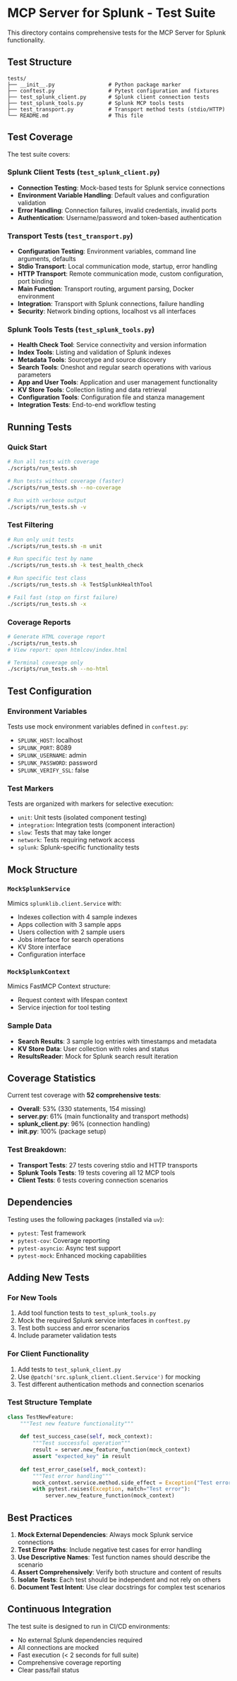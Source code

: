 # MCP Server for Splunk - Test Suite

This directory contains comprehensive tests for the MCP Server for Splunk functionality.

## Test Structure

```
tests/
├── __init__.py                 # Python package marker
├── conftest.py                 # Pytest configuration and fixtures
├── test_splunk_client.py       # Splunk client connection tests
├── test_splunk_tools.py        # Splunk MCP tools tests
├── test_transport.py           # Transport method tests (stdio/HTTP)
└── README.md                   # This file
```

## Test Coverage

The test suite covers:

### Splunk Client Tests (`test_splunk_client.py`)
- **Connection Testing**: Mock-based tests for Splunk service connections
- **Environment Variable Handling**: Default values and configuration validation
- **Error Handling**: Connection failures, invalid credentials, invalid ports
- **Authentication**: Username/password and token-based authentication

### Transport Tests (`test_transport.py`)
- **Configuration Testing**: Environment variables, command line arguments, defaults
- **Stdio Transport**: Local communication mode, startup, error handling
- **HTTP Transport**: Remote communication mode, custom configuration, port binding
- **Main Function**: Transport routing, argument parsing, Docker environment
- **Integration**: Transport with Splunk connections, failure handling
- **Security**: Network binding options, localhost vs all interfaces

### Splunk Tools Tests (`test_splunk_tools.py`)
- **Health Check Tool**: Service connectivity and version information
- **Index Tools**: Listing and validation of Splunk indexes
- **Metadata Tools**: Sourcetype and source discovery
- **Search Tools**: Oneshot and regular search operations with various parameters
- **App and User Tools**: Application and user management functionality
- **KV Store Tools**: Collection listing and data retrieval
- **Configuration Tools**: Configuration file and stanza management
- **Integration Tests**: End-to-end workflow testing

## Running Tests

### Quick Start
```bash
# Run all tests with coverage
./scripts/run_tests.sh

# Run tests without coverage (faster)
./scripts/run_tests.sh --no-coverage

# Run with verbose output
./scripts/run_tests.sh -v
```

### Test Filtering
```bash
# Run only unit tests
./scripts/run_tests.sh -m unit

# Run specific test by name
./scripts/run_tests.sh -k test_health_check

# Run specific test class
./scripts/run_tests.sh -k TestSplunkHealthTool

# Fail fast (stop on first failure)
./scripts/run_tests.sh -x
```

### Coverage Reports
```bash
# Generate HTML coverage report
./scripts/run_tests.sh
# View report: open htmlcov/index.html

# Terminal coverage only
./scripts/run_tests.sh --no-html
```

## Test Configuration

### Environment Variables
Tests use mock environment variables defined in `conftest.py`:
- `SPLUNK_HOST`: localhost
- `SPLUNK_PORT`: 8089
- `SPLUNK_USERNAME`: admin
- `SPLUNK_PASSWORD`: password
- `SPLUNK_VERIFY_SSL`: false

### Test Markers
Tests are organized with markers for selective execution:
- `unit`: Unit tests (isolated component testing)
- `integration`: Integration tests (component interaction)
- `slow`: Tests that may take longer
- `network`: Tests requiring network access
- `splunk`: Splunk-specific functionality tests

## Mock Structure

### `MockSplunkService`
Mimics `splunklib.client.Service` with:
- Indexes collection with 4 sample indexes
- Apps collection with 3 sample apps
- Users collection with 2 sample users
- Jobs interface for search operations
- KV Store interface
- Configuration interface

### `MockSplunkContext`
Mimics FastMCP Context structure:
- Request context with lifespan context
- Service injection for tool testing

### Sample Data
- **Search Results**: 3 sample log entries with timestamps and metadata
- **KV Store Data**: User collection with roles and status
- **ResultsReader**: Mock for Splunk search result iteration

## Coverage Statistics

Current test coverage with **52 comprehensive tests**:
- **Overall**: 53% (330 statements, 154 missing)
- **server.py**: 61% (main functionality and transport methods)
- **splunk_client.py**: 96% (connection handling)
- **__init__.py**: 100% (package setup)

### Test Breakdown:
- **Transport Tests**: 27 tests covering stdio and HTTP transports
- **Splunk Tools Tests**: 19 tests covering all 12 MCP tools
- **Client Tests**: 6 tests covering connection scenarios

## Dependencies

Testing uses the following packages (installed via `uv`):
- `pytest`: Test framework
- `pytest-cov`: Coverage reporting
- `pytest-asyncio`: Async test support
- `pytest-mock`: Enhanced mocking capabilities

## Adding New Tests

### For New Tools
1. Add tool function tests to `test_splunk_tools.py`
2. Mock the required Splunk service interfaces in `conftest.py`
3. Test both success and error scenarios
4. Include parameter validation tests

### For Client Functionality
1. Add tests to `test_splunk_client.py`
2. Use `@patch('src.splunk_client.client.Service')` for mocking
3. Test different authentication methods and connection scenarios

### Test Structure Template
```python
class TestNewFeature:
    """Test new feature functionality"""
    
    def test_success_case(self, mock_context):
        """Test successful operation"""
        result = server.new_feature_function(mock_context)
        assert "expected_key" in result
        
    def test_error_case(self, mock_context):
        """Test error handling"""
        mock_context.service.method.side_effect = Exception("Test error")
        with pytest.raises(Exception, match="Test error"):
            server.new_feature_function(mock_context)
```

## Best Practices

1. **Mock External Dependencies**: Always mock Splunk service connections
2. **Test Error Paths**: Include negative test cases for error handling
3. **Use Descriptive Names**: Test function names should describe the scenario
4. **Assert Comprehensively**: Verify both structure and content of results
5. **Isolate Tests**: Each test should be independent and not rely on others
6. **Document Test Intent**: Use clear docstrings for complex test scenarios

## Continuous Integration

The test suite is designed to run in CI/CD environments:
- No external Splunk dependencies required
- All connections are mocked
- Fast execution (< 2 seconds for full suite)
- Comprehensive coverage reporting
- Clear pass/fail status 